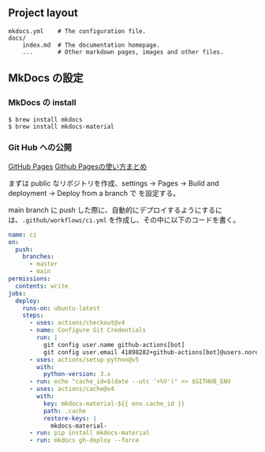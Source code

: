 

## Project layout

    mkdocs.yml    # The configuration file.
    docs/
        index.md  # The documentation homepage.
        ...       # Other markdown pages, images and other files.

## MkDocs の設定

### MkDocs の install

```bash:terminal
$ brew install mkdocs
$ brew install mkdocs-material 
```

### Git Hub への公開

[GitHub Pages](https://squidfunk.github.io/mkdocs-material/publishing-your-site/#with-github-actions-material-for-mkdocs)
[Github Pagesの使い方まとめ](https://qiita.com/snow_swallow/items/631bbceabbb953da2646)

まずは public なリポジトリを作成、settings -> Pages -> Build and deployment -> Deploy from a branch で を設定する。

main branch に push した際に、自動的にデプロイするようにするには、```.github/workflows/ci.yml``` を作成し、その中に以下のコードを書く。

```yaml:ci.yml
name: ci 
on:
  push:
    branches:
      - master 
      - main
permissions:
  contents: write
jobs:
  deploy:
    runs-on: ubuntu-latest
    steps:
      - uses: actions/checkout@v4
      - name: Configure Git Credentials
        run: |
          git config user.name github-actions[bot]
          git config user.email 41898282+github-actions[bot]@users.noreply.github.com
      - uses: actions/setup-python@v5
        with:
          python-version: 3.x
      - run: echo "cache_id=$(date --utc '+%V')" >> $GITHUB_ENV 
      - uses: actions/cache@v4
        with:
          key: mkdocs-material-${{ env.cache_id }}
          path: .cache
          restore-keys: |
            mkdocs-material-
      - run: pip install mkdocs-material 
      - run: mkdocs gh-deploy --force
```



